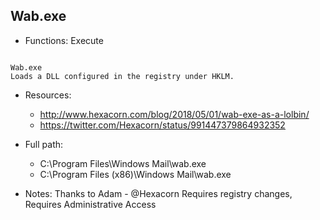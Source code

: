 ## Wab.exe
* Functions: Execute
```

Wab.exe
Loads a DLL configured in the registry under HKLM.
```
   
* Resources:   
  * http://www.hexacorn.com/blog/2018/05/01/wab-exe-as-a-lolbin/
  * https://twitter.com/Hexacorn/status/991447379864932352
   
* Full path:   
  * C:\Program Files\Windows Mail\wab.exe    
  * C:\Program Files (x86)\Windows Mail\wab.exe    
   
* Notes: Thanks to Adam - @Hexacorn
Requires registry changes, Requires Administrative Access  
   

